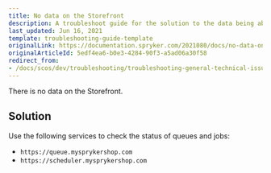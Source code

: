 ```yaml
---
title: No data on the Storefront
description: A troubleshoot guide for the solution to the data being absent on the Storefront within your Spryker projects.
last_updated: Jun 16, 2021
template: troubleshooting-guide-template
originalLink: https://documentation.spryker.com/2021080/docs/no-data-on-the-storefront
originalArticleId: 5edf4ea6-b0e3-4284-90f3-a5ad06a30f58
redirect_from:
- /docs/scos/dev/troubleshooting/troubleshooting-general-technical-issues/no-data-on-the-storefront.html
---
```


There is no data on the Storefront.

## Solution

Use the following services to check the status of queues and jobs:

- `https://queue.mysprykershop.com`
- `https://scheduler.mysprykershop.com`
